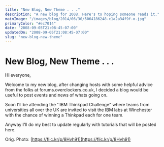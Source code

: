 ```yaml
---
title: "New Blog, New Theme . . ."
description: "A new blog for 2008. Here's to hoping someone reads it."
mainImage: "/images/blog/2014/06/30/5064186248-c1a2a34f9f-o.jpg"
primaryColor: "#ec7014"
date: "2008-09-05T21:08:45-07:00"
updatedOn: "2008-09-05T21:08:45-07:00"
slug: "new-blog-new-theme"
---
```


# New Blog, New Theme . . .

Hi everyone,

Welcome to my new blog, after changing hosts with some helpful advice from the folks at forums.overclockers.co.uk, I decided a blog would be useful to post events and news of whats going on.

Soon I'll be attending the ''IBM Thinkpad Challenge" where teams from universities all over the UK are invited to visit the IBM labs at Winchester with the chance of winning a Thinkpad each for one team.

Anyway I'll do my best to update regularly with tutorials that will be posted here.

Orig. Photo: [https://flic.kr/p/8Hvh91](https://flic.kr/p/8Hvh91)
